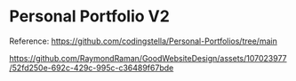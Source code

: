 # Personal Portfolio V2

Reference: https://github.com/codingstella/Personal-Portfolios/tree/main




https://github.com/RaymondRaman/GoodWebsiteDesign/assets/107023977/52fd250e-692c-429c-995c-c36489f67bde

